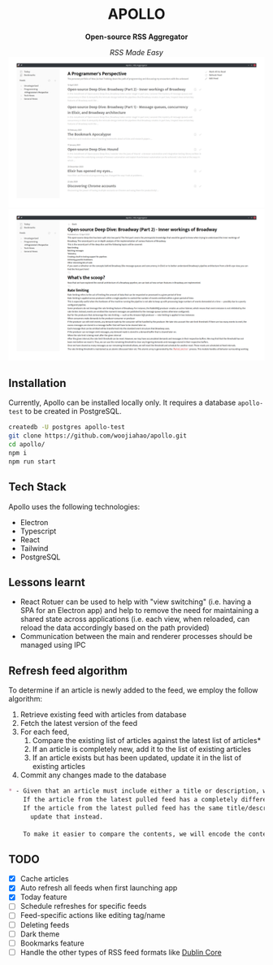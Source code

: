 <div align="center">
  <h1 align="center" style="border: none">APOLLO</h1>
  <p>
   <strong>Open-source RSS Aggregator</strong>
  </p>
  <em>RSS Made Easy</em>
  <img src="./documentation/res/apollo-preview-feed.png">
  <img src="./documentation/res/apollo-preview-article.png">
</div>

## Installation

Currently, Apollo can be installed locally only. It requires a database `apollo-test` to be created in PostgreSQL.

```bash
createdb -U postgres apollo-test
git clone https://github.com/woojiahao/apollo.git
cd apollo/
npm i
npm run start
```

## Tech Stack

Apollo uses the following technologies:

- Electron
- Typescript
- React
- Tailwind
- PostgreSQL

## Lessons learnt

- React Rotuer can be used to help with "view switching" (i.e. having a SPA for an Electron app) and help to remove the need for maintaining a shared state across applications (i.e. each view, when reloaded, can reload the data accordingly based on the path provided)
- Communication between the main and renderer processes should be managed using IPC

## Refresh feed algorithm

To determine if an article is newly added to the feed, we employ the follow algorithm:

1. Retrieve existing feed with articles from database
2. Fetch the latest version of the feed
3. For each feed,
   1. Compare the existing list of articles against the latest list of articles*
   2. If an article is completely new, add it to the list of existing articles
   3. If an article exists but has been updated, update it in the list of existing articles
4. Commit any changes made to the database

```markdown
* - Given that an article must include either a title or description, we will use those as a measure of "new".
    If the article from the latest pulled feed has a completely different title/description, then that is a new article
    If the article from the latest pulled feed has the same title/description, but differing content/link, we will 
      update that instead.

    To make it easier to compare the contents, we will encode the content to Base-64
```

## TODO

- [X] Cache articles
- [X] Auto refresh all feeds when first launching app
- [X] Today feature
- [ ] Schedule refreshes for specific feeds
- [ ] Feed-specific actions like editing tag/name
- [ ] Deleting feeds
- [ ] Dark theme
- [ ] Bookmarks feature
- [ ] Handle the other types of RSS feed formats like [Dublin Core](https://www.rssboard.org/rss-profile#namespace-elements-dublin)